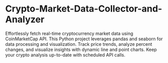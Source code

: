 # Crypto-Market-Data-Collector-and-Analyzer
Effortlessly fetch real-time cryptocurrency market data using CoinMarketCap API. This Python project leverages pandas and seaborn for data processing and visualization. Track price trends, analyze percent changes, and visualize insights with dynamic line and point charts. Keep your crypto analysis up-to-date with scheduled API calls.
